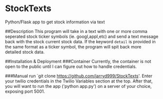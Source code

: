 # StockTexts
Python/Flask app to get stock information via text

##Description
This program will take in a text with one or more comma seperated stock ticker symbols (ie. googl,appl,etc) and send a text message back with the stock current stock data.  If the keyword `detail` is provided in the same format as a ticker symbol, the program will spit back more detailed stock data.

##Installation & Deployment
###Container
Currently, the container is not open to the public until I can figure out how to handle credentials.


###Manual
run `git clone https://github.com/jarryd999/StockTexts'.  Enter your twilio credentials in the Twilio Variables section at the top.  After that, you will want to run the app ('python app.py') on a server of your choice, exposing port 5001.




